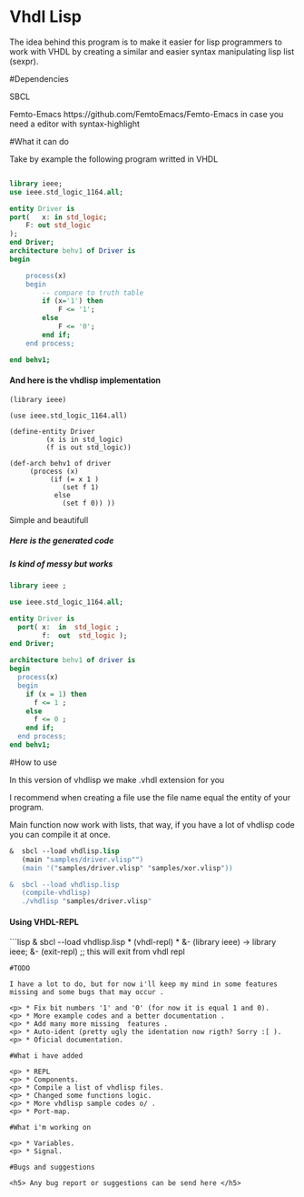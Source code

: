 # Vhdl Lisp 


<p> The idea behind this program is to make it easier for lisp programmers to work with VHDL by creating a similar and easier syntax manipulating lisp list (sexpr). 



#Dependencies

<p> SBCL 
<p> Femto-Emacs https://github.com/FemtoEmacs/Femto-Emacs in case you need a editor with syntax-highlight


#What it can do 

Take by example the following program writted in VHDL 

```vhdl

library ieee;
use ieee.std_logic_1164.all;

entity Driver is
port(	x: in std_logic;
	F: out std_logic
);
end Driver;  
architecture behv1 of Driver is
begin

    process(x)
    begin
        -- compare to truth table
        if (x='1') then
            F <= '1';
        else
            F <= '0';
        end if;
    end process;

end behv1;
```
<h4> And here is the vhdlisp implementation </h4> 


```
(library ieee)

(use ieee.std_logic_1164.all)

(define-entity Driver
         (x is in std_logic)
         (f is out std_logic))

(def-arch behv1 of driver
     (process (x)
          (if (= x 1 )
             (set f 1)
           else
             (set f 0)) ))

```

Simple and beautifull

<h5> Here is the generated code </h5>  
<h5> Is kind of messy but works </h5>

```vhdl
library ieee ;

use ieee.std_logic_1164.all;

entity Driver is
  port( x:  in  std_logic ;
        f:  out  std_logic ); 
end Driver;

architecture behv1 of driver is
begin
  process(x)
  begin
    if (x = 1) then
      f <= 1 ;
    else 
      f <= 0 ;
    end if;
  end process;
end behv1;
```

#How to use
<p> In this version of vhdlisp we make .vhdl extension for you
<p> I recommend when creating a file use the file name equal the entity of your program.
<p> Main function now work with lists, that way, if you have a lot of vhdlisp code you can compile it at once. 

```lisp 
&  sbcl --load vhdlisp.lisp
   (main "samples/driver.vlisp"")
   (main '("samples/driver.vlisp" "samples/xor.vlisp"))

&  sbcl --load vhdlisp.lisp
   (compile-vhdlisp)
   ./vhdlisp "samples/driver.vlisp" 
```

<h4> Using VHDL-REPL </h4> 
```lisp 
  & sbcl --load vhdlisp.lisp
  * (vhdl-repl)
  * &- (library ieee) 
  -> library ieee;  
  &- (exit-repl) ;; this will exit from vhdl repl
   
```
#TODO 

I have a lot to do, but for now i'll keep my mind in some features missing and some bugs that may occur .

<p> * Fix bit numbers '1' and '0' (for now it is equal 1 and 0). 
<p> * More example codes and a better documentation . 
<p> * Add many more missing  features .
<p> * Auto-ident (pretty ugly the identation now rigth? Sorry :[ ).
<p> * Oficial documentation. 

#What i have added

<p> * REPL
<p> * Components. 
<p> * Compile a list of vhdlisp files. 
<p> * Changed some functions logic.
<p> * More vhdlisp sample codes o/ . 
<p> * Port-map.

#What i'm working on 

<p> * Variables. 
<p> * Signal.

#Bugs and suggestions 

<h5> Any bug report or suggestions can be send here </h5> 
